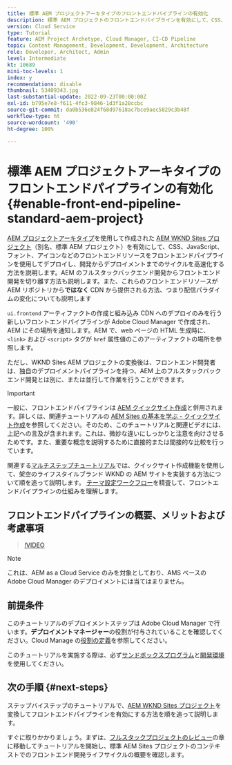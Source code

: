 ```yaml
---
title: 標準 AEM プロジェクトアーキタイプのフロントエンドパイプラインの有効化
description: 標準 AEM プロジェクトのフロントエンドパイプラインを有効にして、CSS、JavaScript、フォント、アイコンなどの静的リソースのデプロイを迅速化する方法を説明します。また、AEM のフルスタックバックエンド開発からフロントエンド開発を切り離す方法も説明します。
version: Cloud Service
type: Tutorial
feature: AEM Project Archetype, Cloud Manager, CI-CD Pipeline
topic: Content Management, Development, Development, Architecture
role: Developer, Architect, Admin
level: Intermediate
kt: 10689
mini-toc-levels: 1
index: y
recommendations: disable
thumbnail: 53409343.jpg
last-substantial-update: 2022-09-23T00:00:00Z
exl-id: b795e7e8-f611-4fc3-9846-1d3f1a28ccbc
source-git-commit: da0b536e824f68d97618ac7bce9aec5829c3b48f
workflow-type: ht
source-wordcount: '490'
ht-degree: 100%

---
```


# 標準 AEM プロジェクトアーキタイプのフロントエンドパイプラインの有効化{#enable-front-end-pipeline-standard-aem-project}

[AEM プロジェクトアーキタイプ](https://github.com/adobe/aem-project-archetype)を使用して作成された [AEM WKND Sites プロジェクト](https://github.com/adobe/aem-guides-wknd)（別名、標準 AEM プロジェクト）を有効にして、CSS、JavaScript、フォント、アイコンなどのフロントエンドリソースをフロントエンドパイプラインを使用してデプロイし、開発からデプロイメントまでのサイクルを高速化する方法を説明します。AEM のフルスタックバックエンド開発からフロントエンド開発を切り離す方法も説明します。また、これらのフロントエンドリソースが AEM リポジトリから&#x200B;__ではなく__ CDN から提供される方法、つまり配信パラダイムの変化についても説明します


`ui.frontend` アーティファクトの作成と組み込み CDN へのデプロイのみを行う新しいフロントエンドパイプラインが Adobe Cloud Manager で作成され、AEM にその場所を通知します。AEM で、web ページの HTML 生成時に、`<link>` および `<script>` タグが `href` 属性値のこのアーティファクトの場所を参照します。

ただし、WKND Sites AEM プロジェクトの変換後は、フロントエンド開発者は、独自のデプロイメントパイプラインを持つ、AEM 上のフルスタックバックエンド開発とは別に、または並行して作業を行うことができます。

>[!IMPORTANT]
>
>一般に、フロントエンドパイプラインは [AEM クイックサイト作成](https://experienceleague.adobe.com/docs/experience-manager-cloud-service/content/sites/administering/site-creation/quick-site/overview.html?lang=ja)と併用されます。詳しくは、関連チュートリアルの [AEM Sites の基本を学ぶ - クイックサイト作成](https://experienceleague.adobe.com/docs/experience-manager-learn/getting-started-wknd-tutorial-develop/site-template/overview.html?lang=ja)を参照してください。そのため、このチュートリアルと関連ビデオには、上記への言及が含まれます。これは、微妙な違いにしっかりと注意を向けさせるためです。また、重要な概念を説明するために直接的または間接的な比較を行っています。


関連する[マルチステップチュートリアル](https://experienceleague.adobe.com/docs/experience-manager-learn/getting-started-wknd-tutorial-develop/site-template/overview.html?lang=ja)では、クイックサイト作成機能を使用して、架空のライフスタイルブランド WKND の AEM サイトを実装する方法について順を追って説明します。 [テーマ設定ワークフロー](https://experienceleague.adobe.com/docs/experience-manager-learn/getting-started-wknd-tutorial-develop/site-template/theming.html?lang=ja)を精査して、フロントエンドパイプラインの仕組みを理解します。

## フロントエンドパイプラインの概要、メリットおよび考慮事項

>[!VIDEO](https://video.tv.adobe.com/v/3409343?quality=12&learn=on)


>[!NOTE]
>
>これは、AEM as a Cloud Service のみを対象としており、AMS ベースの Adobe Cloud Manager のデプロイメントには当てはまりません。

## 前提条件

このチュートリアルのデプロイメントステップは Adobe Cloud Manager で行います。__デプロイメントマネージャー__&#x200B;の役割が付与されていることを確認してください。Cloud Manage の[役割の定義](https://experienceleague.adobe.com/docs/experience-manager-cloud-manager/content/requirements/users-and-roles.html?lang=ja#role-definitions)を参照してください。

このチュートリアルを実施する際は、必ず[サンドボックスプログラム](https://experienceleague.adobe.com/docs/experience-manager-cloud-service/content/implementing/using-cloud-manager/programs/introduction-sandbox-programs.html?lang=ja)と[開発環境](https://experienceleague.adobe.com/docs/experience-manager-cloud-service/content/implementing/using-cloud-manager/manage-environments.html?lang=ja)を使用してください。

## 次の手順 {#next-steps}

ステップバイステップのチュートリアルで、[AEM WKND Sites プロジェクト](https://github.com/adobe/aem-guides-wknd)を変換してフロントエンドパイプラインを有効にする方法を順を追って説明します。

すぐに取りかかりましょう。まずは、[フルスタックプロジェクトのレビュー](review-uifrontend-module.md)の章に移動してチュートリアルを開始し、標準 AEM Sites プロジェクトのコンテキストでのフロントエンド開発ライフサイクルの概要を確認します。
